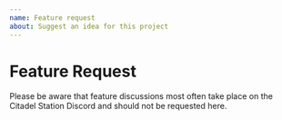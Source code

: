```yaml
---
name: Feature request
about: Suggest an idea for this project
---
```


# Feature Request

Please be aware that feature discussions most often take place on the Citadel Station Discord and should not be requested here.
